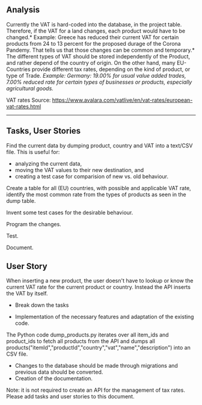 Analysis
--------
Currently the VAT is hard-coded into the database, in the project table. Therefore, if the VAT for a land changes, each product would have to be changed.* Example: Greece has reduced their current VAT for certain products from 24 to 13 percent for the proposed durage of the Corona Pandemy. That tells us that those changes can be common and temporary.*
The different types of VAT should be stored independently of the Product, and rather depend of the country of origin. 
On the other hand, many EU-Countries provide different tax rates, depending on the kind of product, or type of Trade. 
*Example: Germany: 19.00% for usual value added trades, 7.00% reduced rate for certain types of businesses or products, especially agricultural goods.*

VAT rates Source: https://www.avalara.com/vatlive/en/vat-rates/european-vat-rates.html 
______

Tasks, User Stories
-------------------
Find the current data by dumping product, country and VAT into a text/CSV file. This is useful for:

 * analyzing the current data,
 * moving the VAT values to their new destination, and
 * creating a test case for comparision of new vs. old behaviour.

Create a table for all (EU) countries, with possible and applicable VAT rate, identify the most common rate from the types of products as seen in the dump table. 

Invent some test cases for the desirable behaviour.

Program the changes. 

Test. 

Document. 


User Story
----------
When inserting a new product, the user doesn't have to lookup or know the current VAT rate for the current product or country. Instead the API inserts the VAT by itself. 

- Break down the tasks  

- Implementation of the necessary features and adaptation of the existing code.

The Python code dump_products.py iterates over all item_ids and product_ids to fetch all products from the API and dumps all products("itemId","productId","country","vat","name","description") into an CSV file. 


- Changes to the database should be made through migrations and previous data should be converted.
- Creation of the documentation.

Note: it is not required to create an API for the management of tax rates. Please add tasks and user stories to this document. 
